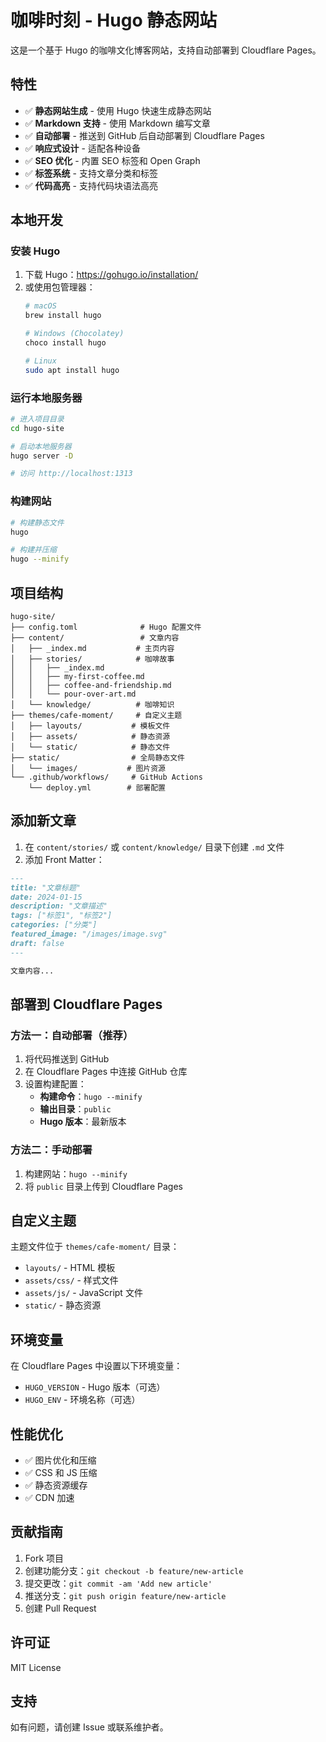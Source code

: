 # 咖啡时刻 - Hugo 静态网站

这是一个基于 Hugo 的咖啡文化博客网站，支持自动部署到 Cloudflare Pages。

## 特性

- ✅ **静态网站生成** - 使用 Hugo 快速生成静态网站
- ✅ **Markdown 支持** - 使用 Markdown 编写文章
- ✅ **自动部署** - 推送到 GitHub 后自动部署到 Cloudflare Pages
- ✅ **响应式设计** - 适配各种设备
- ✅ **SEO 优化** - 内置 SEO 标签和 Open Graph
- ✅ **标签系统** - 支持文章分类和标签
- ✅ **代码高亮** - 支持代码块语法高亮

## 本地开发

### 安装 Hugo

1. 下载 Hugo：https://gohugo.io/installation/
2. 或使用包管理器：
   ```bash
   # macOS
   brew install hugo
   
   # Windows (Chocolatey)
   choco install hugo
   
   # Linux
   sudo apt install hugo
   ```

### 运行本地服务器

```bash
# 进入项目目录
cd hugo-site

# 启动本地服务器
hugo server -D

# 访问 http://localhost:1313
```

### 构建网站

```bash
# 构建静态文件
hugo

# 构建并压缩
hugo --minify
```

## 项目结构

```
hugo-site/
├── config.toml              # Hugo 配置文件
├── content/                 # 文章内容
│   ├── _index.md           # 主页内容
│   ├── stories/            # 咖啡故事
│   │   ├── _index.md
│   │   ├── my-first-coffee.md
│   │   ├── coffee-and-friendship.md
│   │   └── pour-over-art.md
│   └── knowledge/          # 咖啡知识
├── themes/cafe-moment/     # 自定义主题
│   ├── layouts/           # 模板文件
│   ├── assets/            # 静态资源
│   └── static/            # 静态文件
├── static/                # 全局静态文件
│   └── images/           # 图片资源
└── .github/workflows/     # GitHub Actions
    └── deploy.yml        # 部署配置
```

## 添加新文章

1. 在 `content/stories/` 或 `content/knowledge/` 目录下创建 `.md` 文件
2. 添加 Front Matter：

```markdown
---
title: "文章标题"
date: 2024-01-15
description: "文章描述"
tags: ["标签1", "标签2"]
categories: ["分类"]
featured_image: "/images/image.svg"
draft: false
---

文章内容...
```

## 部署到 Cloudflare Pages

### 方法一：自动部署（推荐）

1. 将代码推送到 GitHub
2. 在 Cloudflare Pages 中连接 GitHub 仓库
3. 设置构建配置：
   - **构建命令**：`hugo --minify`
   - **输出目录**：`public`
   - **Hugo 版本**：最新版本

### 方法二：手动部署

1. 构建网站：`hugo --minify`
2. 将 `public` 目录上传到 Cloudflare Pages

## 自定义主题

主题文件位于 `themes/cafe-moment/` 目录：

- `layouts/` - HTML 模板
- `assets/css/` - 样式文件
- `assets/js/` - JavaScript 文件
- `static/` - 静态资源

## 环境变量

在 Cloudflare Pages 中设置以下环境变量：

- `HUGO_VERSION` - Hugo 版本（可选）
- `HUGO_ENV` - 环境名称（可选）

## 性能优化

- ✅ 图片优化和压缩
- ✅ CSS 和 JS 压缩
- ✅ 静态资源缓存
- ✅ CDN 加速

## 贡献指南

1. Fork 项目
2. 创建功能分支：`git checkout -b feature/new-article`
3. 提交更改：`git commit -am 'Add new article'`
4. 推送分支：`git push origin feature/new-article`
5. 创建 Pull Request

## 许可证

MIT License

## 支持

如有问题，请创建 Issue 或联系维护者。 